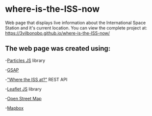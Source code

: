 # where-is-the-ISS-now

Web page that displays live information about the International Space Station and it's current location. 
You can view the complete project at:  https://3vilbonobo.github.io/where-is-the-ISS-now/


## The web page was created using:

-[Particles JS](https://vincentgarreau.com/particles.js/) library 

-[GSAP](https://greensock.com/)

-["Where the ISS at?"](https://wheretheiss.at/) REST API

-[Leaflet JS](https://leafletjs.com/) library

-[Open Street Map](https://www.openstreetmap.org/)

-[Mapbox](https://www.mapbox.com/)
